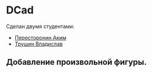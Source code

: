 # DCad
 Сделан двумя студентами:
* [Пересторонин Аким](https://github.com/Mika-dot)
* [Трушин Владислав](https://github.com/TrushinVlad)

##  Добавление произвольной фигуры.
